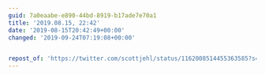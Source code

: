 ```yaml
---
guid: 7a0eaabe-e890-44bd-8919-b17ade7e70a1
title: '2019.08.15, 22:42'
date: '2019-08-15T20:42:49+00:00'
changed: '2019-09-24T07:19:08+00:00'


repost_of: 'https://twitter.com/scottjehl/status/1162008514455363585?s=19'
---
```


